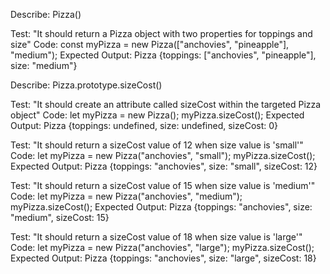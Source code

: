 Describe: Pizza()

Test: "It should return a Pizza object with two properties for toppings and size"
Code: const myPizza = new Pizza(["anchovies", "pineapple"], "medium");
Expected Output: Pizza {toppings: ["anchovies", "pineapple"], size: "medium"}



Describe: Pizza.prototype.sizeCost()

Test: "It should create an attribute called sizeCost within the targeted Pizza object"
Code: 
let myPizza = new Pizza();
myPizza.sizeCost();
Expected Output: Pizza {toppings: undefined, size: undefined, sizeCost: 0}

Test: "It should return a sizeCost value of 12 when size value is 'small'"
Code:
let myPizza = new Pizza("anchovies", "small");
myPizza.sizeCost();
Expected Output: Pizza {toppings: "anchovies", size: "small", sizeCost: 12}

Test: "It should return a sizeCost value of 15 when size value is 'medium'"
Code:
let myPizza = new Pizza("anchovies", "medium");
myPizza.sizeCost();
Expected Output: Pizza {toppings: "anchovies", size: "medium", sizeCost: 15}

Test: "It should return a sizeCost value of 18 when size value is 'large'"
Code:
let myPizza = new Pizza("anchovies", "large");
myPizza.sizeCost();
Expected Output: Pizza {toppings: "anchovies", size: "large", sizeCost: 18}